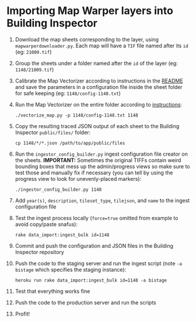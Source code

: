 # Importing Map Warper layers into Building Inspector

 1. Download the map sheets corresponding to the layer, using `mapwarperdownloader.py`. Each map will have a `TIF` file named after its `id` (eg: `21009.tif`)

 2. Group the sheets under a folder named after the `id` of the layer (eg: `1148/21009.tif`)

 3. Calibrate the Map Vectorizer according to instructions in the [README](https://github.com/nypl/map-vectorizer/blob/master/README.md) and save the parameters in a configuration file inside the sheet folder for safe keeping (eg: `1148/config-1148.txt`)

 4. Run the Map Vectorizer on the entire folder according to [instructions](https://github.com/nypl/map-vectorizer/blob/master/README.md#configuring):

     `./vectorize_map.py -p 1148/config-1148.txt 1148`

 5. Copy the resulting traced JSON output of each sheet to the Building Inspector `public/files/` folder:

     `cp 1148/*/*.json /path/to/app/public/files`

 6. Run the `ingestor_config_builder.py` ingest configuration file creator on the sheets. **IMPORTANT:** Sometimes the original TIFFs contain weird bounding boxes that mess up the admin/progress views so make sure to test those and manually fix if necessary (you can tell by using the progress view to look for unevenly-placed markers):

    `./ingestor_config_builder.py 1148`

 7. Add `year(s)`, `description`, `tileset_type`, `tilejson`, and `name` to the ingest configuration file

 8. Test the ingest process locally (`force=true` omitted from example to avoid copy/paste snafus):

    `rake data_import:ingest_bulk id=1148`

 8. Commit and push the configuration and JSON files in the Building Inspector repository

 9. Push the code to the staging server and run the ingest script (note `-a bistage` which specifies the staging instance):

     `heroku run rake data_import:ingest_bulk id=1148 -a bistage`

 10. Test that everything works fine

 11. Push the code to the production server and run the scripts

 10. Profit!
